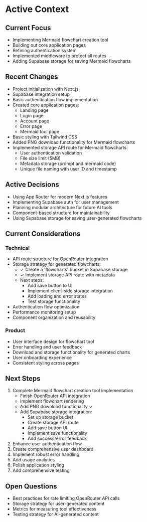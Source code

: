 # Active Context

## Current Focus

- Implementing Mermaid flowchart creation tool
- Building out core application pages
- Refining authentication system
- Implemented middleware to protect all routes
- Adding Supabase storage for saving Mermaid flowcharts

## Recent Changes

- Project initialization with Next.js
- Supabase integration setup
- Basic authentication flow implementation
- Created core application pages:
  - Landing page
  - Login page
  - Account page
  - Error page
  - Mermaid tool page
- Basic styling with Tailwind CSS
- Added PNG download functionality for Mermaid flowcharts
- Implemented storage API route for Mermaid flowcharts:
  - User authentication validation
  - File size limit (5MB)
  - Metadata storage (prompt and mermaid code)
  - Unique file naming with user ID and timestamp

## Active Decisions

- Using App Router for modern Next.js features
- Implementing Supabase auth for user management
- Planning modular architecture for future AI tools
- Component-based structure for maintainability
- Using Supabase storage for saving user-generated flowcharts

## Current Considerations

### Technical

- API route structure for OpenRouter integration
- Storage strategy for generated flowcharts:
  - ✓ Create a 'flowcharts' bucket in Supabase storage
  - ✓ Implement storage API route with metadata
  - Next steps:
    - Add save button to UI
    - Implement client-side storage integration
    - Add loading and error states
    - Test storage functionality
- Authentication flow optimization
- Performance monitoring setup
- Component organization and reusability

### Product

- User interface design for flowchart tool
- Error handling and user feedback
- Download and storage functionality for generated charts
- User onboarding experience
- Consistent styling across pages

## Next Steps

1. Complete Mermaid flowchart creation tool implementation
   - Finish OpenRouter API integration
   - Implement flowchart rendering
   - Add PNG download functionality ✓
   - Add Supabase storage integration:
     - Set up storage bucket
     - Create storage API route
     - Add save button UI
     - Implement save functionality
     - Add success/error feedback
2. Enhance user authentication flow
3. Create comprehensive user dashboard
4. Implement robust error handling
5. Add usage analytics
6. Polish application styling
7. Add comprehensive testing

## Open Questions

- Best practices for rate limiting OpenRouter API calls
- Storage strategy for user-generated content
- Metrics for measuring tool effectiveness
- Testing strategy for AI-generated content
